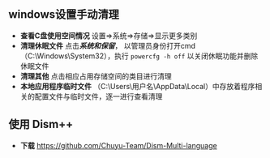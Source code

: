 ## windows设置手动清理
- **查看C盘使用空间情况** 设置=>系统=>存储=>显示更多类别
- **清理休眠文件** 点击***系统和保留***， 以管理员身份打开cmd（C:\Windows\System32），执行 `powercfg -h off` 以关闭休眠功能并删除休眠文件
- **清理其他** 点击相应占用存储空间的类目进行清理
- **本地应用程序临时文件** （C:\Users\用户名\AppData\Local）中存放着程序相关的配置文件与临时文件，逐一进行查看清理


## 使用 Dism++ 
- **下载** https://github.com/Chuyu-Team/Dism-Multi-language